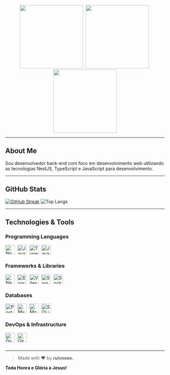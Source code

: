 <p align="center">
  <img src="https://encrypted-tbn0.gstatic.com/images?q=tbn:ANd9GcQMbXUHVd6nEC4ajIp3FoF_lNj3kCRuEmgweA&s.jpg" width="200"/>&nbsp;
  <img src="" width="200"/>&nbsp;
  <img src="https://i.pinimg.com/736x/18/13/f7/1813f7403112a31e8df8e8c7270ac5f6.jpg" width="200"/>
</p>

---

## About Me

Sou desenvolvedor back-end com foco em desenvolvimento web utilizando as tecnologias NestJS, TypeScript e JavaScript para desenvolvimento. 

---

## GitHub Stats

[![GitHub Streak](https://github-readme-streak-stats.herokuapp.com?user=ruivoxxxx&theme=dark&locale=pt_BR)](https://git.io/streak-stats)
![Top Langs](https://github-readme-stats.vercel.app/api/top-langs/?username=ruivoxxxx&layout=compact&title_color=ffffff&text_color=9f9f9f&bg_color=00000000)

---

## Technologies & Tools

### Programming Languages  
<img alt="Node.js" src="https://cdn.jsdelivr.net/gh/devicons/devicon/icons/nodejs/nodejs-original.svg" width="30" height="30" />&nbsp;
<img alt="JavaScript" src="https://cdn.jsdelivr.net/gh/devicons/devicon/icons/javascript/javascript-original.svg" width="30" height="30" />&nbsp;
<img alt="TypeScript" src="https://cdn.jsdelivr.net/gh/devicons/devicon/icons/typescript/typescript-original.svg" width="30" height="30" />&nbsp;
<img alt="Java" src="https://cdn.jsdelivr.net/gh/devicons/devicon/icons/java/java-original.svg" width="30" height="30" />&nbsp;



### Frameworks & Libraries  
<img alt="NestJS" src="https://nestjs.com/img/logo-small.svg" width="30" height="30" />&nbsp;
<img alt="Express" src="https://cdn.jsdelivr.net/gh/devicons/devicon/icons/express/express-original.svg" width="30" height="30" />&nbsp;
<img alt="Vitest" src="https://cdn.jsdelivr.net/gh/devicons/devicon@latest/icons/vitest/vitest-original.svg" width="30" height="30" />&nbsp;
<img alt="Swagger" src="https://cdn.jsdelivr.net/gh/devicons/devicon@latest/icons/swagger/swagger-original.svg" width="30" height="30" />&nbsp;
<img alt="Socketi.io" src="https://cdn.jsdelivr.net/gh/devicons/devicon@latest/icons/socketio/socketio-original.svg" width="30" height="30" />&nbsp;

### Databases  
<img alt="PostgreSQL" src="https://cdn.jsdelivr.net/gh/devicons/devicon/icons/postgresql/postgresql-original.svg" width="30" height="30" />&nbsp;
<img alt="MySQL" src="https://cdn.jsdelivr.net/gh/devicons/devicon/icons/mysql/mysql-original.svg" width="30" height="30" />&nbsp;
<img alt="MongoDB" src="https://cdn.jsdelivr.net/gh/devicons/devicon/icons/mongodb/mongodb-original.svg" width="30" height="30" />&nbsp;
<img alt="SQLite" src="https://cdn.jsdelivr.net/gh/devicons/devicon/icons/sqlite/sqlite-original.svg" width="30" height="30" />&nbsp;

### DevOps & Infrastructure  
<img alt="Docker" src="https://cdn.jsdelivr.net/gh/devicons/devicon/icons/docker/docker-original.svg" width="30" height="30" />&nbsp;
<img alt="GitHub Actions" src="https://cdn.jsdelivr.net/gh/devicons/devicon/icons/github/github-original.svg" width="30" height="30" />&nbsp;

###
---

> Made with ❤ by <strong>ruivooox<strong/>.
> 
 Toda Honra e Glória a Jesus!
